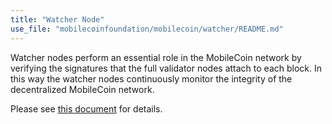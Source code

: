 ```yaml
---
title: "Watcher Node"
use_file: "mobilecoinfoundation/mobilecoin/watcher/README.md"
---
```

Watcher nodes perform an essential role in the MobileCoin network by verifying the signatures that the full validator nodes attach to each block. In this way the watcher nodes continuously monitor the integrity of the decentralized MobileCoin network.

Please see [this document](https://github.com/mobilecoinfoundation/mobilecoin/blob/master/watcher/README.md) for details.
